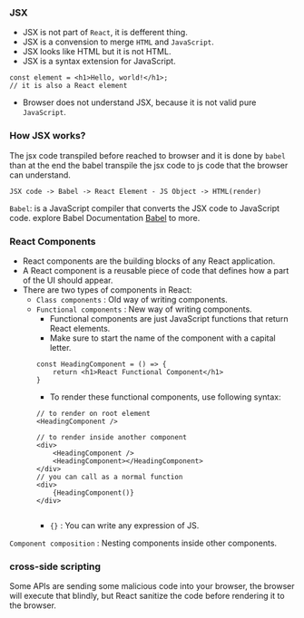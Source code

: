 ### JSX
- JSX is not part of `React`, it is defferent thing.
- JSX is a convension to merge `HTML` and `JavaScript`.
- JSX looks like HTML but it is not HTML.
- JSX is a syntax extension for JavaScript.
```JSX
const element = <h1>Hello, world!</h1>;
// it is also a React element
```
- Browser does not understand JSX, because it is not valid pure `JavaScript`.


### How JSX works?
The jsx code transpiled before reached to browser and it is done by `babel` than at the end the babel transpile the jsx code to js code that the browser can understand.
```plaintext
JSX code -> Babel -> React Element - JS Object -> HTML(render)
```

`Babel`: is a JavaScript compiler that converts the JSX code to JavaScript code. explore Babel Documentation [Babel](https://babeljs.io/docs/en/) to more.


### React Components
- React components are the building blocks of any React application.
- A React component is a reusable piece of code that defines how a part of the UI should appear.
- There are two types of components in React:
    - `Class components` : Old way of writing components.
    - `Functional components` : New way of writing components.
        - Functional components are just JavaScript functions that return React elements.
        - Make sure to start the name of the component with a capital letter.
        ```JSX
        const HeadingComponent = () => {
            return <h1>React Functional Component</h1>
        }
        ```
        - To render these functional components, use following syntax:
        ```JSX
        // to render on root element
        <HeadingComponent />

        // to render inside another component
        <div>
            <HeadingComponent />
            <HeadingComponent></HeadingComponent>
        </div>
        // you can call as a normal function
        <div>
            {HeadingComponent()}
        </div>

        
        ```
        - `{}` : You can write any expression of JS.

`Component composition` : Nesting components inside other components.

### cross-side scripting
Some APIs are sending some malicious code into your browser, the browser will execute that blindly, but React sanitize the code before rendering it to the browser.
